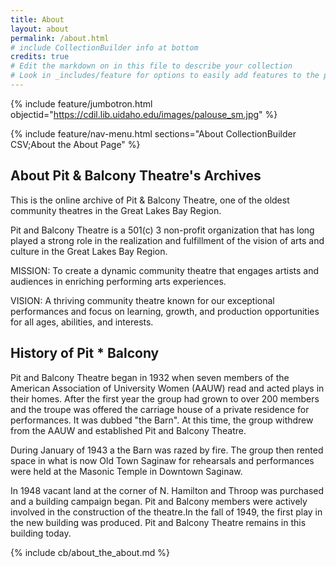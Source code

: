 ```yaml
---
title: About
layout: about
permalink: /about.html
# include CollectionBuilder info at bottom
credits: true
# Edit the markdown on in this file to describe your collection
# Look in _includes/feature for options to easily add features to the page
---
```


{% include feature/jumbotron.html objectid="https://cdil.lib.uidaho.edu/images/palouse_sm.jpg" %} 

{% include feature/nav-menu.html sections="About CollectionBuilder CSV;About the About Page" %}

## About Pit & Balcony Theatre's Archives

This is the online archive of Pit & Balcony Theatre, one of the oldest community theatres in the Great Lakes Bay Region.

Pit and Balcony Theatre is a 501(c) 3 non-profit organization that has long played a strong role in the realization and fulfillment of the vision of arts and culture in the Great Lakes Bay Region.

MISSION: To create a dynamic community theatre that engages artists and audiences in enriching performing arts experiences.

VISION: A thriving community theatre known for our exceptional performances and focus on learning, growth, and production opportunities for all ages, abilities, and interests.

## History of Pit * Balcony
Pit and Balcony Theatre began in 1932 when seven members of the American Association of University Women (AAUW) read and acted plays in their homes. After the first year the group had grown to over 200 members and the troupe was offered the carriage house of a private residence for performances. It was dubbed "the Barn". At this time, the group withdrew from the AAUW and established Pit and Balcony Theatre.

During January of 1943 a the Barn was razed by fire. The group then rented space in what is now Old Town Saginaw for rehearsals and performances were held at the Masonic Temple in Downtown Saginaw.

In 1948 vacant land at the corner of N. Hamilton and Throop was purchased and a building campaign began. Pit and Balcony members were actively involved in the construction of the theatre.In the fall of 1949, the first play in the new building was produced. Pit and Balcony Theatre remains in this building today.


<!-- IMPORTANT!!! DELETE this comment and the include below when you are finished editing this page for your collection. The include below introduces about page features. They will show up on your collection's about page until you delete it.  -->
{% include cb/about_the_about.md %} 
